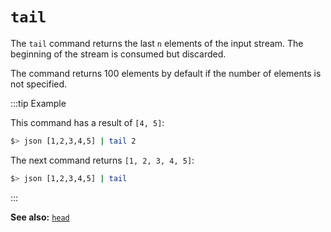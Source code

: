 # `tail`

The `tail` command returns the last `n` elements of the input stream. The beginning of the stream is consumed but discarded.

The command returns 100 elements by default if the number of elements is not specified.

:::tip Example

This command has a result of `[4, 5]`:

```bash
$> json [1,2,3,4,5] | tail 2
```

The next command returns `[1, 2, 3, 4, 5]`:

```bash
$> json [1,2,3,4,5] | tail
```

:::

**See also:** [`head`](./head.md)
